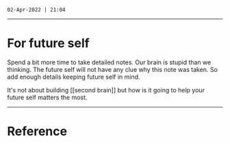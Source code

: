 `02-Apr-2022 | 21:04`

---
# For future self

Spend a bit more time to take detailed notes. Our brain is stupid than we thinking. The future self will not have any clue why this note was taken. So add enough details keeping future self in mind. 

It's not about building [[second brain]] but how is it going to help your future self matters the most. 

---
# Reference
